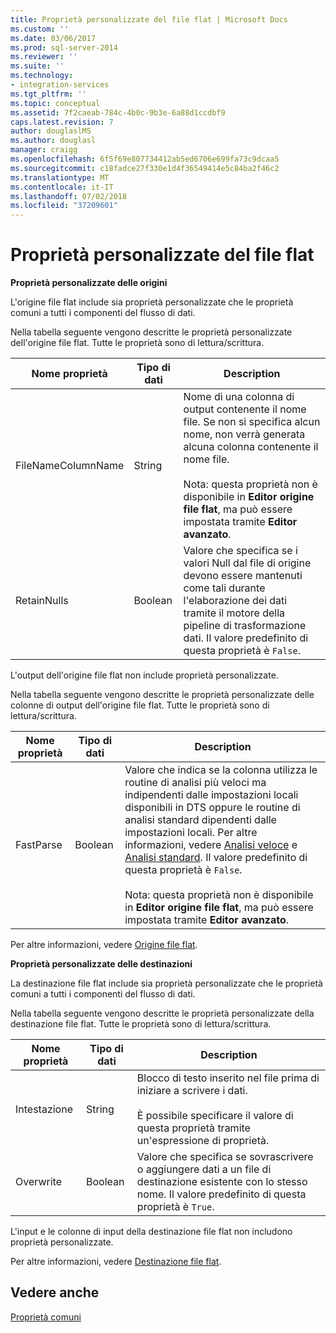 ```yaml
---
title: Proprietà personalizzate del file flat | Microsoft Docs
ms.custom: ''
ms.date: 03/06/2017
ms.prod: sql-server-2014
ms.reviewer: ''
ms.suite: ''
ms.technology:
- integration-services
ms.tgt_pltfrm: ''
ms.topic: conceptual
ms.assetid: 7f2caeab-784c-4b0c-9b3e-6a88d1ccdbf9
caps.latest.revision: 7
author: douglaslMS
ms.author: douglasl
manager: craigg
ms.openlocfilehash: 6f5f69e807734412ab5ed6706e699fa73c9dcaa5
ms.sourcegitcommit: c18fadce27f330e1d4f36549414e5c84ba2f46c2
ms.translationtype: MT
ms.contentlocale: it-IT
ms.lasthandoff: 07/02/2018
ms.locfileid: "37209601"
---
```

# <a name="flat-file-custom-properties"></a>Proprietà personalizzate del file flat
  **Proprietà personalizzate delle origini**  
  
 L'origine file flat include sia proprietà personalizzate che le proprietà comuni a tutti i componenti del flusso di dati.  
  
 Nella tabella seguente vengono descritte le proprietà personalizzate dell'origine file flat. Tutte le proprietà sono di lettura/scrittura.  
  
|Nome proprietà|Tipo di dati|Description|  
|-------------------|---------------|-----------------|  
|FileNameColumnName|String|Nome di una colonna di output contenente il nome file. Se non si specifica alcun nome, non verrà generata alcuna colonna contenente il nome file.<br /><br /> Nota: questa proprietà non è disponibile in **Editor origine file flat**, ma può essere impostata tramite **Editor avanzato**.|  
|RetainNulls|Boolean|Valore che specifica se i valori Null dal file di origine devono essere mantenuti come tali durante l'elaborazione dei dati tramite il motore della pipeline di trasformazione dati. Il valore predefinito di questa proprietà è `False`.|  
  
 L'output dell'origine file flat non include proprietà personalizzate.  
  
 Nella tabella seguente vengono descritte le proprietà personalizzate delle colonne di output dell'origine file flat. Tutte le proprietà sono di lettura/scrittura.  
  
|Nome proprietà|Tipo di dati|Description|  
|-------------------|---------------|-----------------|  
|FastParse|Boolean|Valore che indica se la colonna utilizza le routine di analisi più veloci ma indipendenti dalle impostazioni locali disponibili in DTS oppure le routine di analisi standard dipendenti dalle impostazioni locali. Per altre informazioni, vedere [Analisi veloce](../fast-parse.md) e [Analisi standard](../standard-parse.md). Il valore predefinito di questa proprietà è `False`.<br /><br /> Nota: questa proprietà non è disponibile in **Editor origine file flat**, ma può essere impostata tramite **Editor avanzato**.|  
  
 Per altre informazioni, vedere [Origine file flat](flat-file-source.md).  
  
 **Proprietà personalizzate delle destinazioni**  
  
 La destinazione file flat include sia proprietà personalizzate che le proprietà comuni a tutti i componenti del flusso di dati.  
  
 Nella tabella seguente vengono descritte le proprietà personalizzate della destinazione file flat. Tutte le proprietà sono di lettura/scrittura.  
  
|Nome proprietà|Tipo di dati|Description|  
|-------------------|---------------|-----------------|  
|Intestazione|String|Blocco di testo inserito nel file prima di iniziare a scrivere i dati.<br /><br /> È possibile specificare il valore di questa proprietà tramite un'espressione di proprietà.|  
|Overwrite|Boolean|Valore che specifica se sovrascrivere o aggiungere dati a un file di destinazione esistente con lo stesso nome. Il valore predefinito di questa proprietà è `True`.|  
  
 L'input e le colonne di input della destinazione file flat non includono proprietà personalizzate.  
  
 Per altre informazioni, vedere [Destinazione file flat](flat-file-destination.md).  
  
## <a name="see-also"></a>Vedere anche  
 [Proprietà comuni](../common-properties.md)  
  
  
